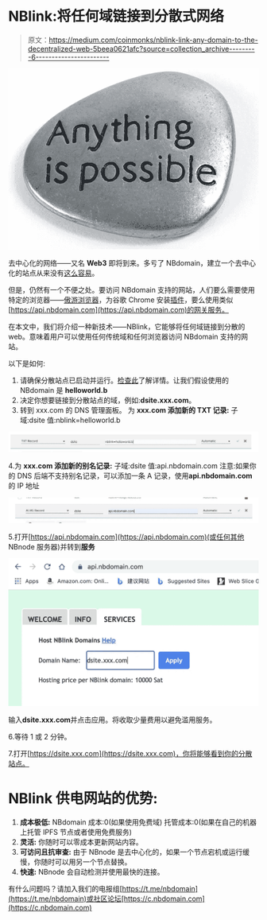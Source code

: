 # NBlink:将任何域链接到分散式网络

> 原文：<https://medium.com/coinmonks/nblink-link-any-domain-to-the-decentralized-web-5beea0621afc?source=collection_archive---------6----------------------->

![](img/8d665ea2b369ad59aedf52fad8be9e02.png)

去中心化的网络——又名 **Web3** 即将到来。多亏了 NBdomain，建立一个去中心化的站点从来没有[这么容易](/coinmonks/build-decentralized-web-with-nbdomain-b1f7c6980d82)。

但是，仍然有一个不便之处。要访问 NBdomain 支持的网站，人们要么需要使用特定的浏览器——[傲游浏览器](http://www.maxthon.com)，为谷歌 Chrome 安装[插件](https://chrome.google.com/webstore/detail/nbdomain/pblhkipfpdimkeddffljpkjgpgeigmik)，要么使用类似[https://api.nbdomain.com](https://api.nbdomain.com)的网关服务。

在本文中，我们将介绍一种新技术——NBlink，它能够将任何域链接到分散的 web。意味着用户可以使用任何传统域和任何浏览器访问 NBdomain 支持的网站。

以下是如何:

1.  请确保分散站点已启动并运行。[检查此](/coinmonks/build-decentralized-web-with-nbdomain-b1f7c6980d82)了解详情。让我们假设使用的 NBdomain 是 **helloworld.b**
2.  决定你想要链接到分散站点的域，例如:**dsite.xxx.com**。
3.  转到 xxx.com 的 DNS 管理面板。
    为 **xxx.com 添加新的 TXT 记录:** 子域:dsite
    值:nblink=helloworld.b

![](img/dbb6e54af904a44803ec250010707b96.png)

4.为 **xxx.com 添加新的别名记录:** 子域:dsite
值:api.nbdomain.com
注意:如果你的 DNS 后端不支持别名记录，可以添加一条 A 记录，使用**api.nbdomain.com**的 IP 地址

![](img/714b8b2f6916e2ddb268c77f06c1effa.png)

5.打开[https://api.nbdomain.com](https://api.nbdomain.com)(或任何其他 NBnode 服务器)并转到**服务**

![](img/8d6e8a85f5dd49296068d8c88f4fee2a.png)

输入**dsite.xxx.com**并点击应用。将收取少量费用以避免滥用服务。

6.等待 1 或 2 分钟。

7.打开[https://dsite.xxx.com](https://dsite.xxx.com)，你将能够看到你的分散站点。

# NBlink 供电网站的优势:

1.  **成本极低:**
    NBdomain 成本:0(如果使用免费域)
    托管成本:0(如果在自己的机器上托管 IPFS 节点或者使用免费服务)
2.  **灵活:** 你随时可以零成本更新网站内容。
3.  **可访问且抗审查:** 由于 NBnode 是去中心化的，如果一个节点宕机或运行缓慢，你随时可以用另一个节点替换。
4.  **快速:** NBnode 会自动检测并使用最快的连接。

有什么问题吗？请加入我们的电报组[https://t.me/nbdomain](https://t.me/nbdomain)或社区论坛[https://c.nbdomain.com](https://c.nbdomain.com)